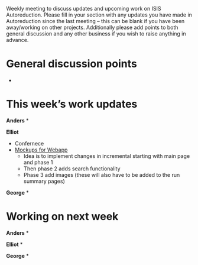 Weekly meeting to discuss updates and upcoming work on ISIS Autoreduction.
Please fill in your section with any updates you have made in Autoreduction since the last meeting – this can be blank if you have been away/working on other projects. Additionally please add points to both general discussion and any other business if you wish to raise anything in advance. 

General discussion points
=========================
* 

This week’s work updates
========================

**Anders**
* 

**Elliot**
* Confernece
* [Mockups for Webapp](https://github.com/ISISScientificComputing/autoreduce-documents/tree/master/mockups/webapp)
  * Idea is to implement changes in incremental starting with main page and phase 1
  * Then phase 2 adds search functionality
  * Phase 3 add images (these will also have to be added to the run summary pages)

**George**
* 

Working on next week
====================

**Anders**
* 

**Elliot**
* 

**George**
* 
